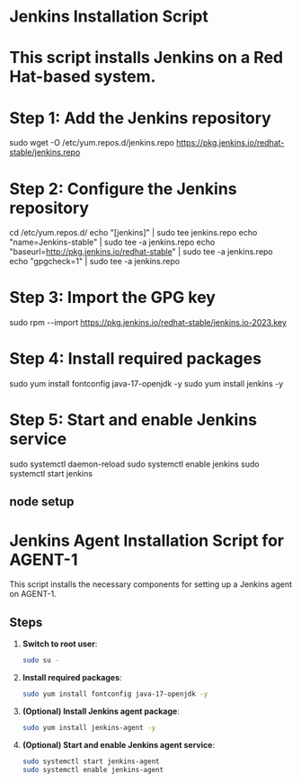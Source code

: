 # Jenkins Installation Script
# This script installs Jenkins on a Red Hat-based system.

# Step 1: Add the Jenkins repository
sudo wget -O /etc/yum.repos.d/jenkins.repo https://pkg.jenkins.io/redhat-stable/jenkins.repo

# Step 2: Configure the Jenkins repository
cd /etc/yum.repos.d/
echo "[jenkins]" | sudo tee jenkins.repo
echo "name=Jenkins-stable" | sudo tee -a jenkins.repo
echo "baseurl=http://pkg.jenkins.io/redhat-stable" | sudo tee -a jenkins.repo
echo "gpgcheck=1" | sudo tee -a jenkins.repo

# Step 3: Import the GPG key
sudo rpm --import https://pkg.jenkins.io/redhat-stable/jenkins.io-2023.key


# Step 4: Install required packages
sudo yum install fontconfig java-17-openjdk -y
sudo yum install jenkins -y

# Step 5: Start and enable Jenkins service
sudo systemctl daemon-reload
sudo systemctl enable jenkins
sudo systemctl start jenkins



## node setup

# Jenkins Agent Installation Script for AGENT-1

This script installs the necessary components for setting up a Jenkins agent on AGENT-1.

## Steps

1. **Switch to root user**:  
   ```bash
   sudo su -
   ```

2. **Install required packages**:  
   ```bash
   sudo yum install fontconfig java-17-openjdk -y
   ```

3. **(Optional) Install Jenkins agent package**:  
   ```bash
   sudo yum install jenkins-agent -y
   ```

4. **(Optional) Start and enable Jenkins agent service**:  
   ```bash
   sudo systemctl start jenkins-agent
   sudo systemctl enable jenkins-agent
   ```


